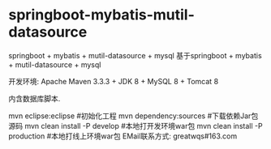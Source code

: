 # springboot-mybatis-mutil-datasource
springboot + mybatis + mutil-datasource + mysql
基于springboot + mybatis + mutil-datasource + mysql

开发环境: Apache Maven 3.3.3 + JDK 8 + MySQL 8 + Tomcat 8

内含数据库脚本.

mvn eclipse:eclipse #初始化工程
mvn dependency:sources #下载依赖Jar包源码
mvn clean install -P develop #本地打开发环境war包
mvn clean install -P production #本地打线上环境war包
EMail联系方式: greatwqs#163.com
